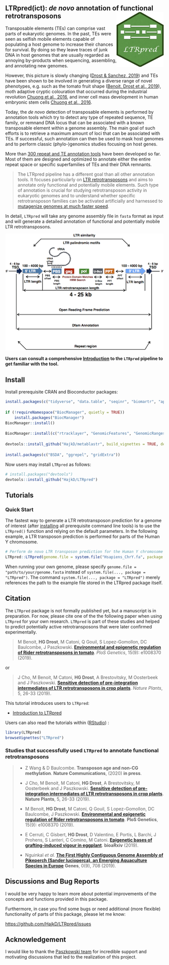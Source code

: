 ## __LTRpred(ict)__: _de novo_ annotation of functional retrotransposons <img src="inst/LTRpred_logo.png" align="right" height="174" width="150" />

Transposable elements (TEs) can comprise vast parts of eukaryotic genomes.
In the past, TEs were seen as selfish mobile elements capable of populating a host genome to increase their chances for survival. By doing so they leave traces of junk DNA in host genomes that are usually regarded as annoying by-products when sequencing, assembling, and annotating new genomes.

However, this picture is slowly changing ([Drost & Sanchez, 2019](https://academic.oup.com/gbe/article/11/12/3382/5637757)) and TEs have been shown to be involved in generating a diverse range of novel phenotypes, e.g. such as the tomato fruit shape ([Benoit, Drost et al., 2019](https://journals.plos.org/plosgenetics/article?id=10.1371/journal.pgen.1008370)), moth adaptive cryptic colouration that occurred during the industrial revolution [Chuong et al., 2016](https://www.nature.com/articles/nrg.2016.139), and inner cell mass development in human embryonic stem cells [Chuong et al., 2016](https://www.nature.com/articles/nrg.2016.139).

Today, the _de novo_ detection of transposable elements is performed by annotation tools which try to detect any type of repeated sequence, TE family, or remnand DNA locus that can be associated with a known transposable element within a genome assembly. The main goal of such efforts is to retrieve a maximum amount of loci that can be associated with TEs. If successful, such annotation can then be used to mask host genomes and to perform classic (phylo-)genomics studies focusing on host genes.

More than [300 repeat and TE annotation tools](https://docs.google.com/spreadsheets/d/1UBK70zExiL0gFVaIAILiGhflCGXAq_SF_lymaxTE1pY/edit#gid=0) have been developed so far. Most of them are designed and optimized to annotate either the entire repeat space or specific superfamilies of TEs and their DNA remnants.

>The LTRpred pipeline has a different goal than all other annotation tools. It focuses particularly on [LTR retrotransposons](https://www.ncbi.nlm.nih.gov/pmc/articles/PMC463057/) and aims to annotate only functional and potentially mobile elements. Such type of annotation is crucial for studying retrotransposon activity in eukaryotic genomes and to understand whether specific retrotransposon families can be activated artificially and harnessed to [mutagenize genomes at much faster speed](https://www.slcu.cam.ac.uk/news/tomato-jumping-genes).

In detail, `LTRpred` will take any genome assembly file in `fasta` format as input and will generate a detailed annotation of functional and potentially mobile LTR retrotransposons.

![](vignettes/LTRfeatures.png)


__Users can consult a comprehensive [Introduction](https://hajkd.github.io/LTRpred/articles/Introduction.html) to the `LTRpred` pipeline to get familiar with the tool.__

## Install

Install prerequisite CRAN and Bioconductor packages:

```r
install.packages(c("tidyverse", "data.table", "seqinr", "biomartr", "ape", "dtplyr", "devtools"))

if (!requireNamespace("BiocManager", quietly = TRUE))
    install.packages("BiocManager")
BiocManager::install()

BiocManager::install(c("rtracklayer", "GenomicFeatures", "GenomicRanges", "GenomeInfoDb", "biomaRt", "ggbio"))

devtools::install_github("HajkD/metablastr", build_vignettes = TRUE, dependencies = TRUE)

install.packages(c("BSDA", "ggrepel", "gridExtra")) 
```

Now users may install `LTRpred` as follows:

```r
# install.packages("devtools")
devtools::install_github("HajkD/LTRpred")
```
## Tutorials

### Quick Start

The fastest way to generate a LTR retrotransposon prediction for a genome of interest (after [installing](https://hajkd.github.io/LTRpred/articles/Introduction.html) all prerequisite command line tools) is to use the
`LTRpred()` function and relying on the default parameters. In the following example,
a LTR transposon prediction is performed for parts of the Human Y chromosome.

```r
# Perform de novo LTR transposon prediction for the Human Y chromosome
LTRpred::LTRpred(genome.file = system.file("Hsapiens_ChrY.fa", package = "LTRpred"))
```

When running your own genome, please specify `genome.file = "path/to/your/genome.fasta` instead of `system.file(..., package = "LTRpred")`. The command `system.file(..., package = "LTRpred")` merely references the path to the example file stored in the LTRpred package itself.


## Citation
The `LTRpred` package is not formally published yet, but a manuscript is in preparation. For now, please cite one of the the following paper when using `LTRpred` for your own research. `LTRpred` is part of these studies and helped to predict potentially active retrotransposons that were later confirmed experimentally.

> M Benoit, __HG Drost__, M Catoni, Q Gouil, S Lopez-Gomollon, DC Baulcombe, J Paszkowski. [__Environmental and epigenetic regulation of Rider retrotransposons in tomato__](https://journals.plos.org/plosgenetics/article?id=10.1371/journal.pgen.1008370). _PloS Genetics_, 15(9):
e1008370 (2019). 

or

> J Cho, M Benoit, M Catoni, __HG Drost__, A Brestovitsky, M Oosterbeek and J Paszkowski.  [__Sensitive detection of pre-integration intermediates of LTR retrotransposons in crop plants__](https://www.nature.com/articles/s41477-018-0320-9). _Nature Plants_, 5,  26-33 (2019).


This tutorial introduces users to `LTRpred`:

- [Introduction to LTRpred](https://hajkd.github.io/LTRpred/articles/Introduction.html)

Users can also read the tutorials within ([RStudio](http://www.rstudio.com/)) :

```r
library(LTRpred)
browseVignettes("LTRpred")
```

### Studies that successfully used `LTRpred` to annotate functional retrotransposons

> - Z Wang & D Baulcombe. __Transposon age and non-CG methylation__. __Nature Communications__, (2020) __in press__.
> - J Cho, M Benoit, M Catoni, __HG Drost__, A Brestovitsky, M Oosterbeek and J Paszkowski.  [__Sensitive detection of pre-integration intermediates of LTR retrotransposons in crop plants__](https://www.nature.com/articles/s41477-018-0320-9). __Nature Plants__, 5,  26-33 (2019).
>
> - M Benoit, __HG Drost__, M Catoni, Q Gouil, S Lopez-Gomollon, DC Baulcombe, J Paszkowski. [__Environmental and epigenetic regulation of Rider retrotransposons in tomato__](https://journals.plos.org/plosgenetics/article?id=10.1371/journal.pgen.1008370). __PloS Genetics__, 15(9): e1008370 (2019). 
>
> - E Cerruti, C Gisbert, __HG Drost__, D Valentino, E Portis, L Barchi, J Prohens, S Lanteri, C Comino,  M Catoni. [__Epigenetic bases of grafting-induced vigour in eggplant__](https://www.biorxiv.org/content/10.1101/831719v1). __bioaRxiv__ (2019).
>
> - Nguinkal _et al._ [__The First Highly Contiguous Genome Assembly of Pikeperch (Sander lucioperca), an Emerging Aquaculture Species in Europe__](https://www.mdpi.com/2073-4425/10/9/708/htm) __Genes__, 0(9), 708 (2019).

## Discussions and Bug Reports

I would be very happy to learn more about potential improvements of the concepts and functions
provided in this package.

Furthermore, in case you find some bugs or need additional (more flexible) functionality of parts
of this package, please let me know:

https://github.com/HajkD/LTRpred/issues

## Acknowledgement

I would like to thank the [Paszkowski team](http://www.slcu.cam.ac.uk/research/paszkowski-group/group-members) for incredible support and motivating discussions that led to 
the realization of this project.



